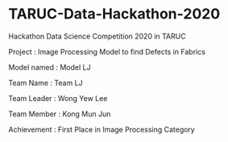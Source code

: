 # TARUC-Data-Hackathon-2020
Hackathon Data Science Competition 2020 in TARUC

Project : Image Processing Model to find Defects in Fabrics

Model named : Model LJ


Team Name : Team LJ

Team Leader : Wong Yew Lee

Team Member : Kong Mun Jun

Achievement : First Place in Image Processing Category

